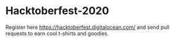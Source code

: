 # Hacktoberfest-2020
Register here https://hacktoberfest.digitalocean.com/ and send pull requests to earn cool t-shirts and goodies.
